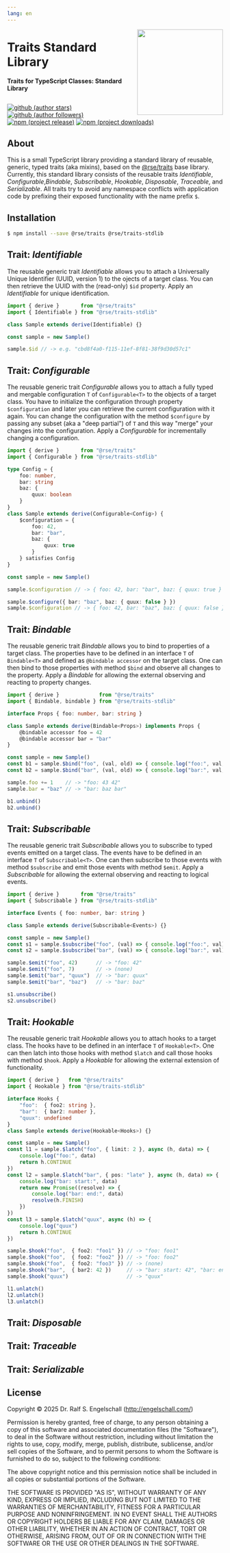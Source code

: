 ```yaml
---
lang: en
---
```


<img src="https://raw.githubusercontent.com/rse/traits/refs/heads/master/etc/logo.svg" width="200" style="float: right" align="right" alt=""/>

Traits Standard Library
=======================

**Traits for TypeScript Classes: Standard Library**

<p/>
<img src="https://nodei.co/npm/@rse/traits-stdlib.png?downloads=true&stars=true" alt=""/>

[![github (author stars)](https://img.shields.io/github/stars/rse?logo=github&label=author%20stars&color=%233377aa)](https://github.com/rse)
[![github (author followers)](https://img.shields.io/github/followers/rse?label=author%20followers&logo=github&color=%234477aa)](https://github.com/rse)
<br/>
[![npm (project release)](https://img.shields.io/npm/v/@rse/traits-stdlib?logo=npm&label=npm%20release&color=%23cc3333)](https://npmjs.com/@rse/traits)
[![npm (project downloads)](https://img.shields.io/npm/dm/@rse/traits-stdlib?logo=npm&label=npm%20downloads&color=%23cc3333)](https://npmjs.com/@rse/traits)

About
-----

This is a small TypeScript library providing a standard library
of reusable, generic, typed traits (aka mixins), based on the
[@rse/traits](https://npmjs.org/@rse/traits) base library. Currently,
this standard library consists of the reusable traits *Identifiable*,
*Configurable*,*Bindable*, *Subscribable*, *Hookable*, *Disposable*,
*Traceable*, and *Serializable*. All traits try to avoid any namespace
conflicts with application code by prefixing their exposed functionality
with the name prefix `$`.

Installation
------------

```sh
$ npm install --save @rse/traits @rse/traits-stdlib
```

Trait: *Identifiable*
---------------------

The reusable generic trait *Identifiable* allows you to attach a
Universally Unique Identifier (UUID, version 1) to the ojects of a
target class. You can then retrieve the UUID with the (read-only) `$id`
property. Apply an *Identifiable* for unique identification.

```ts
import { derive }       from "@rse/traits"
import { Identifiable } from "@rse/traits-stdlib"

class Sample extends derive(Identifiable) {}

const sample = new Sample()

sample.$id // -> e.g. "cbd8f4a0-f115-11ef-8f81-38f9d30d57c1"
```

Trait: *Configurable*
---------------------

The reusable generic trait *Configurable* allows you to attach a
fully typed and mergable configuration `T` of `Configurable<T>` to the objects
of a target class. You have to initialize the configuration through
property `$configuration` and later you can retrieve the current
configuration with it again. You can change the configuration with the
method `$configure` by passing any subset (aka a "deep partial") of `T`
and this way "merge" your changes into the configuration.
Apply a *Configurable* for incrementally changing a configuration.

```ts
import { derive }       from "@rse/traits"
import { Configurable } from "@rse/traits-stdlib"

type Config = {
    foo: number,
    bar: string
    baz: {
        quux: boolean
    }
}
class Sample extends derive(Configurable<Config>) {
    $configuration = {
        foo: 42,
        bar: "bar",
        baz: {
            quux: true
        }
    } satisfies Config
}

const sample = new Sample()

sample.$configuration // -> { foo: 42, bar: "bar", baz: { quux: true } }

sample.$configure({ bar: "baz", baz: { quux: false } })
sample.$configuration // -> { foo: 42, bar: "baz", baz: { quux: false } }
```

Trait: *Bindable*
-----------------

The reusable generic trait *Bindable* allows you to bind to properties
of a target class. The properties have to be defined in an interface
`T` of `Bindable<T>` and defined as `@bindable accessor` on the target
class. One can then bind to those properties with method `$bind` and
observe all changes to the property. Apply a *Bindable* for allowing
the external observing and reacting to property changes.

```ts
import { derive }             from "@rse/traits"
import { Bindable, bindable } from "@rse/traits-stdlib"

interface Props { foo: number, bar: string }

class Sample extends derive(Bindable<Props>) implements Props {
    @bindable accessor foo = 42
    @bindable accessor bar = "bar"
}

const sample = new Sample()
const b1 = sample.$bind("foo", (val, old) => { console.log("foo:", val, old) })
const b2 = sample.$bind("bar", (val, old) => { console.log("bar:", val, old) })

sample.foo += 1    // -> "foo: 43 42"
sample.bar = "baz" // -> "bar: baz bar"

b1.unbind()
b2.unbind()
```

Trait: *Subscribable*
---------------------

The reusable generic trait *Subscribable* allows you to subscribe to
typed events emitted on a target class. The events have to be defined
in an interface `T` of `Subscribable<T>`. One can then subscribe to
those events with method `$subscribe` and emit those events with method
`$emit`. Apply a *Subscribable* for allowing the external observing and reacting to
logical events.

```ts
import { derive }       from "@rse/traits"
import { Subscribable } from "@rse/traits-stdlib"

interface Events { foo: number, bar: string }

class Sample extends derive(Subscribable<Events>) {}

const sample = new Sample()
const s1 = sample.$subscribe("foo", (val) => { console.log("foo:", val) } }, { limit: 1 })
const s2 = sample.$subscribe("bar", (val) => { console.log("bar:", val) } })

sample.$emit("foo", 42)      // -> "foo: 42"
sample.$emit("foo", 7)       // -> (none)
sample.$emit("bar", "quux")  // -> "bar: quux"
sample.$emit("bar", "baz")   // -> "bar: baz"

s1.unsubscribe()
s2.unsubscribe()
```

Trait: *Hookable*
-----------------

The reusable generic trait *Hookable* allows you to attach hooks to
a target class. The hooks have to be defined in an interface `T` of
`Hookable<T>`. One can then latch into those hooks with method `$latch`
and call those hooks with method `$hook`. Apply a *Hookable* for
allowing the external extension of functionality.

```ts
import { derive }   from "@rse/traits"
import { Hookable } from "@rse/traits-stdlib"

interface Hooks {
    "foo":  { foo2: string },
    "bar":  { bar2: number },
    "quux": undefined
}
class Sample extends derive(Hookable<Hooks>) {}

const sample = new Sample()
const l1 = sample.$latch("foo", { limit: 2 }, async (h, data) => {
    console.log("foo:", data)
    return h.CONTINUE
})
const l2 = sample.$latch("bar", { pos: "late" }, async (h, data) => {
    console.log("bar: start:", data)
    return new Promise((resolve) => {
        console.log("bar: end:", data)
        resolve(h.FINISH)
    })
})
const l3 = sample.$latch("quux", async (h) => {
    console.log("quux")
    return h.CONTINUE
})

sample.$hook("foo",  { foo2: "foo1" }) // -> "foo: foo1"
sample.$hook("foo",  { foo2: "foo2" }) // -> "foo: foo2"
sample.$hook("foo",  { foo2: "foo3" }) // -> (none)
sample.$hook("bar",  { bar2: 42 })     // -> "bar: start: 42", "bar: end: 42"
sample.$hook("quux")                   // -> "quux"

l1.unlatch()
l2.unlatch()
l3.unlatch()
```

Trait: *Disposable*
-------------------

Trait: *Traceable*
------------------

Trait: *Serializable*
---------------------

License
-------

Copyright &copy; 2025 Dr. Ralf S. Engelschall (http://engelschall.com/)

Permission is hereby granted, free of charge, to any person obtaining
a copy of this software and associated documentation files (the
"Software"), to deal in the Software without restriction, including
without limitation the rights to use, copy, modify, merge, publish,
distribute, sublicense, and/or sell copies of the Software, and to
permit persons to whom the Software is furnished to do so, subject to
the following conditions:

The above copyright notice and this permission notice shall be included
in all copies or substantial portions of the Software.

THE SOFTWARE IS PROVIDED "AS IS", WITHOUT WARRANTY OF ANY KIND,
EXPRESS OR IMPLIED, INCLUDING BUT NOT LIMITED TO THE WARRANTIES OF
MERCHANTABILITY, FITNESS FOR A PARTICULAR PURPOSE AND NONINFRINGEMENT.
IN NO EVENT SHALL THE AUTHORS OR COPYRIGHT HOLDERS BE LIABLE FOR ANY
CLAIM, DAMAGES OR OTHER LIABILITY, WHETHER IN AN ACTION OF CONTRACT,
TORT OR OTHERWISE, ARISING FROM, OUT OF OR IN CONNECTION WITH THE
SOFTWARE OR THE USE OR OTHER DEALINGS IN THE SOFTWARE.

